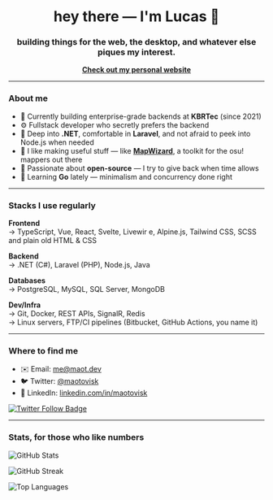 <h1 align="center">hey there — I'm Lucas 👋</h1>
<h3 align="center">building things for the web, the desktop, and whatever else piques my interest.</h3>

<p align="center">
  <a href="https://maot.dev" target="_blank"><strong>Check out my personal website</strong></a>
</p>

---

### About me

- 💼 Currently building enterprise-grade backends at **KBRTec** (since 2021)
- ⚙️ Fullstack developer who secretly prefers the backend
- 🧠 Deep into **.NET**, comfortable in **Laravel**, and not afraid to peek into Node.js when needed
- 🧩 I like making useful stuff — like [**MapWizard**](https://github.com/maotovisk/mapwizard), a toolkit for the osu! mappers out there
- 🐧 Passionate about **open-source** — I try to give back when time allows
- 🌱 Learning **Go** lately — minimalism and concurrency done right

---

### Stacks I use regularly

**Frontend**  
 → TypeScript, Vue, React, Svelte, Livewir e, Alpine.js, Tailwind CSS, SCSS and plain old HTML & CSS 

**Backend**  
→ .NET (C#), Laravel (PHP), Node.js, Java  

**Databases**  
→ PostgreSQL, MySQL, SQL Server, MongoDB  

**Dev/Infra**  
→ Git, Docker, REST APIs, SignalR, Redis  
→ Linux servers, FTP/CI pipelines (Bitbucket, GitHub Actions, you name it)

---

### Where to find me

- ✉️ Email: [me@maot.dev](mailto:me@maot.dev)  
- 🐦 Twitter: [@maotovisk](https://twitter.com/maotovisk)  
- 💼 LinkedIn: [linkedin.com/in/maotovisk](https://www.linkedin.com/in/maotovisk/)

<p align="left">
  <a href="https://twitter.com/maotovisk" target="blank">
    <img src="https://img.shields.io/twitter/follow/maotovisk?logo=twitter&style=for-the-badge" alt="Twitter Follow Badge" />
  </a>
</p>

---

### Stats, for those who like numbers

<p align="left">
  <img src="https://github-readme-stats.vercel.app/api?username=maotovisk&show_icons=true&theme=default" alt="GitHub Stats" />
</p>

<p align="left">
  <img src="https://streak-stats.demolab.com?user=maotovisk&theme=default" alt="GitHub Streak" />
</p>

<p align="left">
  <img src="https://github-readme-stats.vercel.app/api/top-langs/?username=maotovisk&layout=compact&langs_count=8&theme=default" alt="Top Languages" />
</p>
